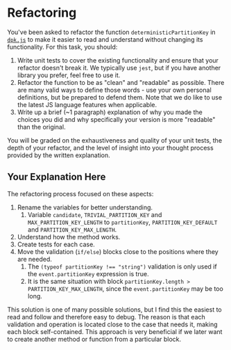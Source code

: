 # Refactoring

You've been asked to refactor the function `deterministicPartitionKey` in [`dpk.js`](dpk.js) to make it easier to read and understand without changing its functionality. For this task, you should:

1. Write unit tests to cover the existing functionality and ensure that your refactor doesn't break it. We typically use `jest`, but if you have another library you prefer, feel free to use it.
2. Refactor the function to be as "clean" and "readable" as possible. There are many valid ways to define those words - use your own personal definitions, but be prepared to defend them. Note that we do like to use the latest JS language features when applicable.
3. Write up a brief (~1 paragraph) explanation of why you made the choices you did and why specifically your version is more "readable" than the original.

You will be graded on the exhaustiveness and quality of your unit tests, the depth of your refactor, and the level of insight into your thought process provided by the written explanation.

## Your Explanation Here
The refactoring process focused on these aspects:
1. Rename the variables for better understanding. 
   1. Variable `candidate`, `TRIVIAL_PARTITION_KEY` and `MAX_PARTITION_KEY_LENGTH` to `partitionKey`, `PARTITION_KEY_DEFAULT` and `PARTITION_KEY_MAX_LENGTH`. 
2. Understand how the method works.
3. Create tests for each case.
4. Move the validation (`if/else`) blocks close to the positions where they are needed.
   1. The `(typeof partitionKey !== "string")` validation is only used if the `event.partitionKey` expression is true. 
   2. It is the same situation with block `partitionKey.length > PARTITION_KEY_MAX_LENGTH`, since the `event.partitionKey` may be too long.

This solution is one of many possible solutions, but I find this the easiest to read and follow and therefore easy to debug.
The reason is that each validation and operation is located close to the case that needs it, making each block self-contained. 
This approach is very beneficial if we later want to create another method or function from a particular block.

